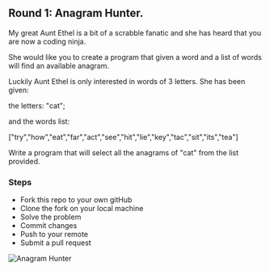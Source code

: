 ## Round 1: Anagram Hunter.

My great Aunt Ethel is a bit of a scrabble fanatic and she has heard that you are now a coding ninja.

She would like you to create a program that given a word and a list of words will find an available anagram.

Luckily Aunt Ethel is only interested in words of 3 letters. She has been given:

the letters: "cat";

and the words list:

["try","how","eat","far","act","see","hit","lie","key","tac","sit","its","tea"]

Write a program that will select all the anagrams of "cat" from the list provided.

### Steps

+ Fork this repo to your own gitHub
+ Clone the fork on your local machine
+ Solve the problem
+ Commit changes
+ Push to your remote
+ Submit a pull request

![Anagram Hunter](scrabble.jpg)

